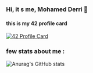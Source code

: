 ### Hi, it s me, Mohamed Derri 👋
#### this is my 42 profile card

[![42 Profile Card](https://1337-readme.vercel.app/api/profile?cursus=42&dark=true&login=mderri-xi)](https://github.com/mohouyizme/1337-readme)

### few stats about me : 
![Anurag's GitHub stats](https://github-readme-stats.vercel.app/api?username=MohamedDerri&show_icons=true&theme=radical)


<!--
**MohamedDerri/MohamedDerri** is a ✨ _special_ ✨ repository because its `README.md` (this file) appears on your GitHub profile.

Here are some ideas to get you started:

- 🔭 I’m currently working on ...
- 🌱 I’m currently learning ...
- 👯 I’m looking to collaborate on ...
- 🤔 I’m looking for help with ...
- 💬 Ask me about ...
- 📫 How to reach me: ...
- 😄 Pronouns: ...
- ⚡ Fun fact: ...
-->
